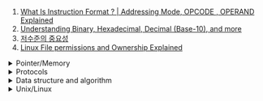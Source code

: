 1. [What Is Instruction Format ? | Addressing Mode, OPCODE , OPERAND Explained](https://youtu.be/jTa0w-MxFJE)
1. [Understanding Binary, Hexadecimal, Decimal (Base-10), and more](https://youtu.be/ZL-LhaaMTTE)
1. [저수준의 중요성](https://youtu.be/7aYbwgMoUdE)
1. [Linux File permissions and Ownership Explained](https://youtu.be/k1yzI7c6Fzk)

<details>
<summary>Pointer/Memory</summary>

1. [Pointer Arithmetic (Addition)](https://youtu.be/FmptkK2XZ0w)
1. [This is 100% The Easiest Way to Understand Pointer Math in C/C++](https://youtu.be/q24-QTbKQS8)
1. [Structure Padding in C](https://youtu.be/aROgtACPjjg)
1. [What is memory padding](https://youtu.be/8wHoI-6R0CQ)

</details>

<details>
<summary>Protocols</summary>

1. [Pointer Arithmetic (Addition)](https://youtu.be/FmptkK2XZ0w)
1. [This is 100% The Easiest Way to Understand Pointer Math in C/C++](https://youtu.be/q24-QTbKQS8)
1. [What is RPC?](https://youtu.be/MdaGuP6-bKs)
</details>

<details>
<summary>Data structure and algorithm</summary>

1. [Binary Search Tree - Beau teaches JavaScript](https://youtu.be/5cU1ILGy6dM)
1. [Merkle Trees & Patricia Tries for Blockchain - Explained](https://youtu.be/QlawpoK4g5A)
</details>

<details>
<summary>Unix/Linux</summary>

1. [ArchLinux](https://wiki.archlinux.org/)
1. [Linux Command Line Tutorial For Beginners | Bash Terminal | Linux Terminal](https://youtube.com/playlist?list=PLS1QulWo1RIb9WVQGJ_vh-RQusbZgO_As)
</details>
